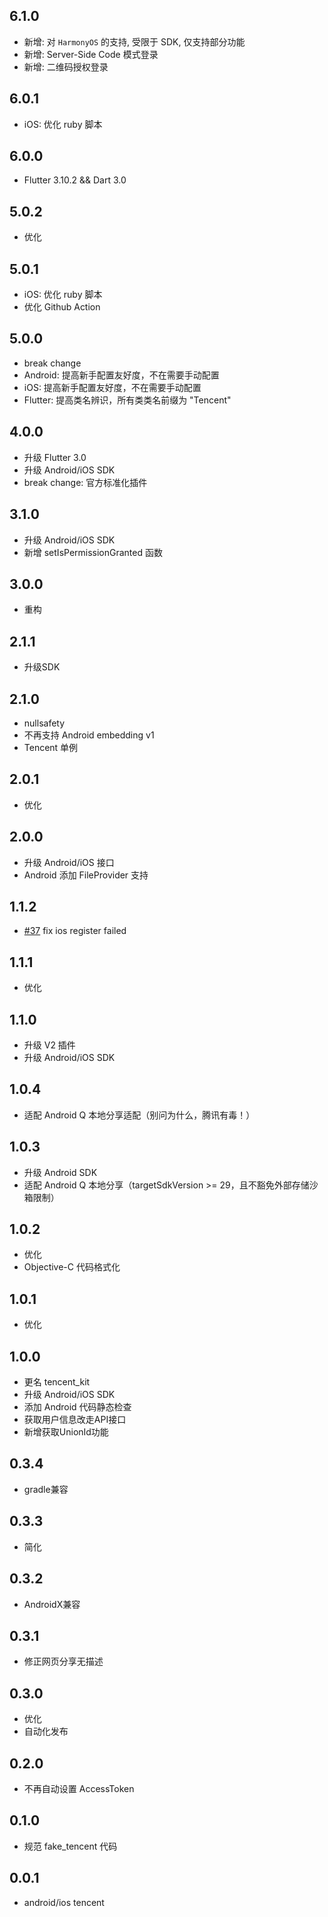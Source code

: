 ## 6.1.0

* 新增: 对 `HarmonyOS` 的支持, 受限于 SDK, 仅支持部分功能
* 新增: Server-Side Code 模式登录
* 新增: 二维码授权登录

## 6.0.1

* iOS: 优化 ruby 脚本

## 6.0.0

* Flutter 3.10.2 && Dart 3.0

## 5.0.2

* 优化

## 5.0.1

* iOS: 优化 ruby 脚本
* 优化 Github Action

## 5.0.0

* break change
* Android: 提高新手配置友好度，不在需要手动配置
* iOS: 提高新手配置友好度，不在需要手动配置
* Flutter: 提高类名辨识，所有类类名前缀为 "Tencent"

## 4.0.0

* 升级 Flutter 3.0
* 升级 Android/iOS SDK
* break change: 官方标准化插件

## 3.1.0

* 升级 Android/iOS SDK
* 新增 setIsPermissionGranted 函数

## 3.0.0

* 重构

## 2.1.1

* 升级SDK

## 2.1.0

* nullsafety
* 不再支持 Android embedding v1
* Tencent 单例

## 2.0.1

* 优化

## 2.0.0

* 升级 Android/iOS 接口
* Android 添加 FileProvider 支持

## 1.1.2

* [#37](https://github.com/rxreader/tencent_kit/pull/37) fix ios register failed

## 1.1.1

* 优化

## 1.1.0

* 升级 V2 插件
* 升级 Android/iOS SDK

## 1.0.4

* 适配 Android Q 本地分享适配（别问为什么，腾讯有毒！）

## 1.0.3

* 升级 Android SDK
* 适配 Android Q 本地分享（targetSdkVersion >= 29，且不豁免外部存储沙箱限制）

## 1.0.2

* 优化
* Objective-C 代码格式化

## 1.0.1

* 优化

## 1.0.0

* 更名 tencent_kit
* 升级 Android/iOS SDK
* 添加 Android 代码静态检查
* 获取用户信息改走API接口
* 新增获取UnionId功能

## 0.3.4

* gradle兼容

## 0.3.3

* 简化

## 0.3.2

* AndroidX兼容

## 0.3.1

* 修正网页分享无描述

## 0.3.0

* 优化
* 自动化发布

## 0.2.0

* 不再自动设置 AccessToken

## 0.1.0

* 规范 fake_tencent 代码

## 0.0.1

* android/ios tencent
